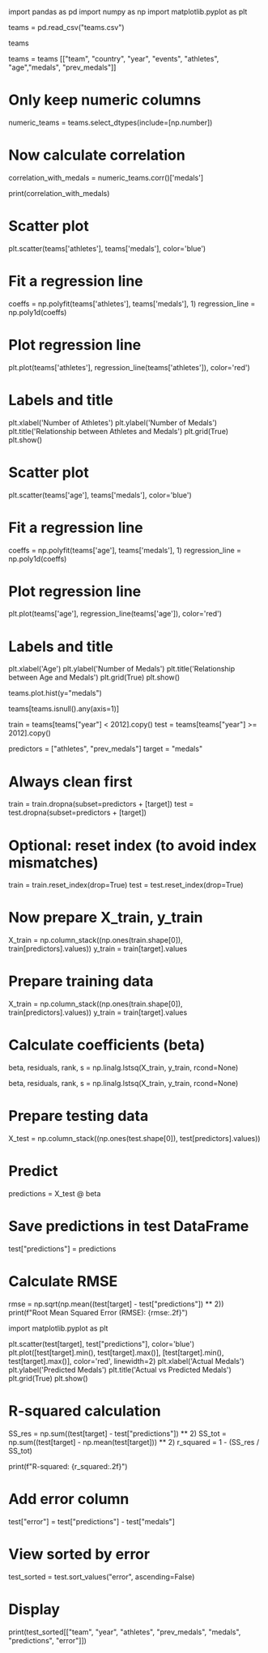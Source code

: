 import pandas as pd
import numpy as np
import matplotlib.pyplot as plt

teams = pd.read_csv("teams.csv")

teams

teams = teams [["team", "country", "year", "events", "athletes", "age","medals", "prev_medals"]]

# Only keep numeric columns
numeric_teams = teams.select_dtypes(include=[np.number])

# Now calculate correlation
correlation_with_medals = numeric_teams.corr()['medals']

print(correlation_with_medals)

# Scatter plot
plt.scatter(teams['athletes'], teams['medals'], color='blue')

# Fit a regression line
coeffs = np.polyfit(teams['athletes'], teams['medals'], 1)
regression_line = np.poly1d(coeffs)

# Plot regression line
plt.plot(teams['athletes'], regression_line(teams['athletes']), color='red')

# Labels and title
plt.xlabel('Number of Athletes')
plt.ylabel('Number of Medals')
plt.title('Relationship between Athletes and Medals')
plt.grid(True)
plt.show()

# Scatter plot
plt.scatter(teams['age'], teams['medals'], color='blue')

# Fit a regression line
coeffs = np.polyfit(teams['age'], teams['medals'], 1)
regression_line = np.poly1d(coeffs)

# Plot regression line
plt.plot(teams['age'], regression_line(teams['age']), color='red')

# Labels and title
plt.xlabel('Age')
plt.ylabel('Number of Medals')
plt.title('Relationship between Age and Medals')
plt.grid(True)
plt.show()

teams.plot.hist(y="medals")

teams[teams.isnull().any(axis=1)]

train = teams[teams["year"] < 2012].copy()
test = teams[teams["year"] >= 2012].copy()

predictors = ["athletes", "prev_medals"]
target = "medals"

# Always clean first
train = train.dropna(subset=predictors + [target])
test = test.dropna(subset=predictors + [target])

# Optional: reset index (to avoid index mismatches)
train = train.reset_index(drop=True)
test = test.reset_index(drop=True)

# Now prepare X_train, y_train
X_train = np.column_stack((np.ones(train.shape[0]), train[predictors].values))
y_train = train[target].values

# Prepare training data
X_train = np.column_stack((np.ones(train.shape[0]), train[predictors].values))
y_train = train[target].values

# Calculate coefficients (beta)
beta, residuals, rank, s = np.linalg.lstsq(X_train, y_train, rcond=None)

beta, residuals, rank, s = np.linalg.lstsq(X_train, y_train, rcond=None)

# Prepare testing data
X_test = np.column_stack((np.ones(test.shape[0]), test[predictors].values))

# Predict
predictions = X_test @ beta

# Save predictions in test DataFrame
test["predictions"] = predictions

# Calculate RMSE
rmse = np.sqrt(np.mean((test[target] - test["predictions"]) ** 2))
print(f"Root Mean Squared Error (RMSE): {rmse:.2f}")

import matplotlib.pyplot as plt

plt.scatter(test[target], test["predictions"], color='blue')
plt.plot([test[target].min(), test[target].max()], [test[target].min(), test[target].max()], color='red', linewidth=2)
plt.xlabel('Actual Medals')
plt.ylabel('Predicted Medals')
plt.title('Actual vs Predicted Medals')
plt.grid(True)
plt.show()

# R-squared calculation
SS_res = np.sum((test[target] - test["predictions"]) ** 2)
SS_tot = np.sum((test[target] - np.mean(test[target])) ** 2)
r_squared = 1 - (SS_res / SS_tot)

print(f"R-squared: {r_squared:.2f}")

# Add error column
test["error"] = test["predictions"] - test["medals"]

# View sorted by error
test_sorted = test.sort_values("error", ascending=False)

# Display
print(test_sorted[["team", "year", "athletes", "prev_medals", "medals", "predictions", "error"]])

